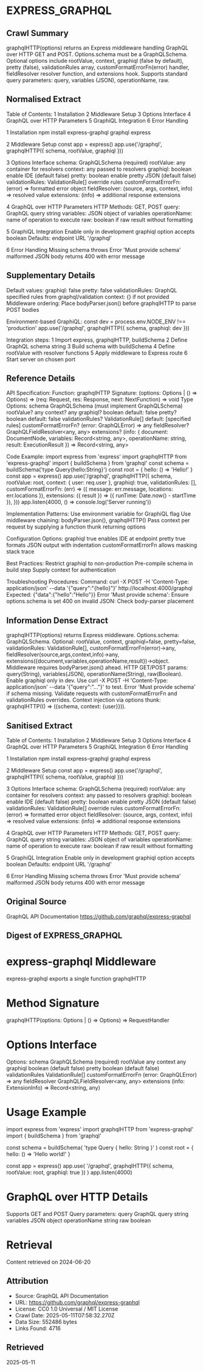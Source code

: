 # EXPRESS_GRAPHQL

## Crawl Summary
graphqlHTTP(options) returns an Express middleware handling GraphQL over HTTP GET and POST. Options.schema must be a GraphQLSchema. Optional options include rootValue, context, graphiql (false by default), pretty (false), validationRules array, customFormatErrorFn(error) handler, fieldResolver resolver function, and extensions hook. Supports standard query parameters: query, variables (JSON), operationName, raw.

## Normalised Extract
Table of Contents:
 1 Installation
 2 Middleware Setup
 3 Options Interface
 4 GraphQL over HTTP Parameters
 5 GraphiQL Integration
 6 Error Handling

1 Installation
  npm install express-graphql graphql express

2 Middleware Setup
  const app = express()
  app.use('/graphql', graphqlHTTP({ schema, rootValue, graphiql }))

3 Options Interface
  schema: GraphQLSchema (required)
  rootValue: any container for resolvers
  context: any passed to resolvers
  graphiql: boolean enable IDE (default false)
  pretty: boolean enable pretty JSON (default false)
  validationRules: ValidationRule[] override rules
  customFormatErrorFn: (error) => formatted error object
  fieldResolver: (source, args, context, info) => resolved value
  extensions: (info) => additional response extensions

4 GraphQL over HTTP Parameters
  HTTP Methods: GET, POST
  query: GraphQL query string
  variables: JSON object of variables
  operationName: name of operation to execute
  raw: boolean if raw result without formatting

5 GraphiQL Integration
  Enable only in development
  graphiql option accepts boolean
  Defaults: endpoint URL '/graphql'

6 Error Handling
  Missing schema throws Error 'Must provide schema'
  malformed JSON body returns 400 with error message


## Supplementary Details
Default values:
  graphiql: false
  pretty: false
  validationRules: GraphQL specified rules from graphql/validation
  context: {} if not provided
Middleware ordering:
  Place bodyParser.json() before graphqlHTTP to parse POST bodies

Environment-based GraphiQL:
  const dev = process.env.NODE_ENV !== 'production'
  app.use('/graphql', graphqlHTTP({ schema, graphiql: dev }))

Integration steps:
  1 Import express, graphqlHTTP, buildSchema
  2 Define GraphQL schema string
  3 Build schema with buildSchema
  4 Define rootValue with resolver functions
  5 Apply middleware to Express route
  6 Start server on chosen port


## Reference Details
API Specification:
  Function: graphqlHTTP
    Signature: (options: Options | () => Options) => (req: Request, res: Response, next: NextFunction) => void
  Type Options:
    schema                   GraphQLSchema (must implement GraphQLSchema)
    rootValue?               any
    context?                 any
    graphiql?                boolean default: false
    pretty?                  boolean default: false
    validationRules?         ValidationRule[] default: [specified rules]
    customFormatErrorFn?     (error: GraphQLError) => any
    fieldResolver?           GraphQLFieldResolver<any, any>
    extensions?              (info: { document: DocumentNode, variables: Record<string, any>, operationName: string, result: ExecutionResult }) => Record<string, any>

Code Example:
import express from 'express'
import graphqlHTTP from 'express-graphql'
import { buildSchema } from 'graphql'
const schema = buildSchema('type Query{hello:String}')
const root = { hello: () => 'Hello!' }
const app = express()
app.use('/graphql', graphqlHTTP({
  schema,
  rootValue: root,
  context: { user: req.user },
  graphiql: true,
  validationRules: [],
  customFormatErrorFn: (err) => ({ message: err.message, locations: err.locations }),
  extensions: ({ result }) => ({ runTime: Date.now() - startTime }),
}))
app.listen(4000, () => console.log('Server running'))

Implementation Patterns:
  Use environment variable for GraphiQL flag
  Use middleware chaining: bodyParser.json(), graphqlHTTP()
  Pass context per request by supplying a function thunk returning options

Configuration Options:
  graphiql true enables IDE at endpoint
  pretty true formats JSON output with indentation
  customFormatErrorFn allows masking stack trace

Best Practices:
  Restrict graphiql to non-production
  Pre-compile schema in build step
  Supply context for authentication

Troubleshooting Procedures:
  Command: curl -X POST -H 'Content-Type: application/json' --data '{"query":"{hello}"}' http://localhost:4000/graphql
    Expected: {"data":{"hello":"Hello"}}
  Error 'Must provide schema': Ensure options.schema is set
  400 on invalid JSON: Check body-parser placement


## Information Dense Extract
graphqlHTTP(options) returns Express middleware. Options.schema: GraphQLSchema. Optional: rootValue, context, graphiql=false, pretty=false, validationRules: ValidationRule[], customFormatErrorFn(error)->any, fieldResolver(source,args,context,info)->any, extensions({document,variables,operationName,result})->object. Middleware requires bodyParser.json() ahead. HTTP GET/POST params: query(String), variables(JSON), operationName(String), raw(Boolean). Enable graphiql only in dev. Use curl -X POST -H 'Content-Type: application/json' --data '{"query":"..."}' to test. Error 'Must provide schema' if schema missing. Validate requests with customFormatErrorFn and validationRules overrides. Context injection via options thunk: graphqlHTTP(() => ({schema, context: {user}})).

## Sanitised Extract
Table of Contents:
 1 Installation
 2 Middleware Setup
 3 Options Interface
 4 GraphQL over HTTP Parameters
 5 GraphiQL Integration
 6 Error Handling

1 Installation
  npm install express-graphql graphql express

2 Middleware Setup
  const app = express()
  app.use('/graphql', graphqlHTTP({ schema, rootValue, graphiql }))

3 Options Interface
  schema: GraphQLSchema (required)
  rootValue: any container for resolvers
  context: any passed to resolvers
  graphiql: boolean enable IDE (default false)
  pretty: boolean enable pretty JSON (default false)
  validationRules: ValidationRule[] override rules
  customFormatErrorFn: (error) => formatted error object
  fieldResolver: (source, args, context, info) => resolved value
  extensions: (info) => additional response extensions

4 GraphQL over HTTP Parameters
  HTTP Methods: GET, POST
  query: GraphQL query string
  variables: JSON object of variables
  operationName: name of operation to execute
  raw: boolean if raw result without formatting

5 GraphiQL Integration
  Enable only in development
  graphiql option accepts boolean
  Defaults: endpoint URL '/graphql'

6 Error Handling
  Missing schema throws Error 'Must provide schema'
  malformed JSON body returns 400 with error message

## Original Source
GraphQL API Documentation
https://github.com/graphql/express-graphql

## Digest of EXPRESS_GRAPHQL

# express-graphql Middleware

express-graphql exports a single function graphqlHTTP

# Method Signature

graphqlHTTP(options: Options | () => Options) => RequestHandler

# Options Interface

Options:
  schema                  GraphQLSchema (required)
  rootValue               any
  context                 any
  graphiql                boolean (default false)
  pretty                  boolean (default false)
  validationRules         ValidationRule[]
  customFormatErrorFn     (error: GraphQLError) => any
  fieldResolver           GraphQLFieldResolver<any, any>
  extensions              (info: ExtensionInfo) => Record<string, any)

# Usage Example

import express from 'express'
import graphqlHTTP from 'express-graphql'
import { buildSchema } from 'graphql'

const schema = buildSchema(
  'type Query { hello: String }'
)
const root = { hello: () => 'Hello world!' }

const app = express()
app.use(
  '/graphql',
  graphqlHTTP({ schema, rootValue: root, graphiql: true })
)
app.listen(4000)

# GraphQL over HTTP Details

Supports GET and POST
Query parameters:
  query         GraphQL query string
  variables     JSON object
  operationName string
  raw           boolean

# Retrieval

Content retrieved on 2024-06-20

## Attribution
- Source: GraphQL API Documentation
- URL: https://github.com/graphql/express-graphql
- License: CC0 1.0 Universal / MIT License
- Crawl Date: 2025-05-11T07:58:32.270Z
- Data Size: 552486 bytes
- Links Found: 4716

## Retrieved
2025-05-11
